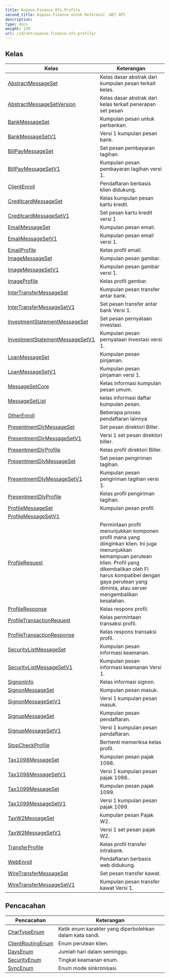 ```yaml
---
title: Aspose.Finance.Ofx.Profile
second_title: Aspose.Finance untuk Referensi .NET API
description: 
type: docs
weight: 130
url: /id/net/aspose.finance.ofx.profile/
---
```



## Kelas

| Kelas | Keterangan |
| --- | --- |
| [AbstractMessageSet](./abstractmessageset/) | Kelas dasar abstrak dari kumpulan pesan terkait kelas. |
| [AbstractMessageSetVersion](./abstractmessagesetversion/) | Kelas dasar abstrak dari kelas terkait penerapan set pesan |
| [BankMessageSet](./bankmessageset/) | Kumpulan pesan untuk perbankan. |
| [BankMessageSetV1](./bankmessagesetv1/) | Versi 1 kumpulan pesan bank. |
| [BillPayMessageSet](./billpaymessageset/) | Set pesan pembayaran tagihan. |
| [BillPayMessageSetV1](./billpaymessagesetv1/) | Kumpulan pesan pembayaran tagihan versi 1. |
| [ClientEnroll](./clientenroll/) | Pendaftaran berbasis klien didukung. |
| [CreditcardMessageSet](./creditcardmessageset/) | Kelas kumpulan pesan kartu kredit. |
| [CreditcardMessageSetV1](./creditcardmessagesetv1/) | Set pesan kartu kredit versi 1 |
| [EmailMessageSet](./emailmessageset/) | Kumpulan pesan email. |
| [EmailMessageSetV1](./emailmessagesetv1/) | Kumpulan pesan email versi 1. |
| [EmailProfile](./emailprofile/) | Kelas profil email. |
| [ImageMessageSet](./imagemessageset/) | Kumpulan pesan gambar. |
| [ImageMessageSetV1](./imagemessagesetv1/) | Kumpulan pesan gambar versi 1. |
| [ImageProfile](./imageprofile/) | Kelas profil gambar. |
| [InterTransferMessageSet](./intertransfermessageset/) | Kumpulan pesan transfer antar bank. |
| [InterTransferMessageSetV1](./intertransfermessagesetv1/) | Set pesan transfer antar bank Versi 1. |
| [InvestmentStatementMessageSet](./investmentstatementmessageset/) | Set pesan pernyataan investasi. |
| [InvestmentStatementMessageSetV1](./investmentstatementmessagesetv1/) | Kumpulan pesan pernyataan investasi versi 1. |
| [LoanMessageSet](./loanmessageset/) | Kumpulan pesan pinjaman. |
| [LoanMessageSetV1](./loanmessagesetv1/) | Kumpulan pesan pinjaman versi 1. |
| [MessageSetCore](./messagesetcore/) | Kelas informasi kumpulan pesan umum. |
| [MessageSetList](./messagesetlist/) | kelas informasi daftar kumpulan pesan. |
| [OtherEnroll](./otherenroll/) | Beberapa proses pendaftaran lainnya |
| [PresentmentDirMessageSet](./presentmentdirmessageset/) | Set pesan direktori Biller. |
| [PresentmentDirMessageSetV1](./presentmentdirmessagesetv1/) | Versi 1 set pesan direktori biller. |
| [PresentmentDirProfile](./presentmentdirprofile/) | Kelas profil direktori Biller. |
| [PresentmentDlvMessageSet](./presentmentdlvmessageset/) | Set pesan pengiriman tagihan. |
| [PresentmentDlvMessageSetV1](./presentmentdlvmessagesetv1/) | Kumpulan pesan pengiriman tagihan versi 1. |
| [PresentmentDlvProfile](./presentmentdlvprofile/) | Kelas profil pengiriman tagihan. |
| [ProfileMessageSet](./profilemessageset/) | Kumpulan pesan profil. |
| [ProfileMessageSetV1](./profilemessagesetv1/) |  |
| [ProfileRequest](./profilerequest/) | Permintaan profil menunjukkan komponen profil mana yang diinginkan klien. Ini juga menunjukkan kemampuan perutean klien. Profil yang dikembalikan oleh FI harus kompatibel dengan gaya perutean yang diminta, atau server mengembalikan kesalahan. |
| [ProfileResponse](./profileresponse/) | Kelas respons profil. |
| [ProfileTransactionRequest](./profiletransactionrequest/) | Kelas permintaan transaksi profil. |
| [ProfileTransactionResponse](./profiletransactionresponse/) | Kelas respons transaksi profil. |
| [SecurityListMessageSet](./securitylistmessageset/) | Kumpulan pesan informasi keamanan. |
| [SecurityListMessageSetV1](./securitylistmessagesetv1/) | Kumpulan pesan informasi keamanan Versi 1. |
| [SignonInfo](./signoninfo/) | Kelas informasi signon. |
| [SignonMessageSet](./signonmessageset/) | Kumpulan pesan masuk. |
| [SignonMessageSetV1](./signonmessagesetv1/) | Versi 1 kumpulan pesan masuk. |
| [SignupMessageSet](./signupmessageset/) | Kumpulan pesan pendaftaran. |
| [SignupMessageSetV1](./signupmessagesetv1/) | Versi 1 kumpulan pesan pendaftaran. |
| [StopCheckProfile](./stopcheckprofile/) | Berhenti memeriksa kelas profil. |
| [Tax1098MessageSet](./tax1098messageset/) | Kumpulan pesan pajak 1098. |
| [Tax1098MessageSetV1](./tax1098messagesetv1/) | Versi 1 kumpulan pesan pajak 1098.. |
| [Tax1099MessageSet](./tax1099messageset/) | Kumpulan pesan pajak 1099. |
| [Tax1099MessageSetV1](./tax1099messagesetv1/) | Versi 1 kumpulan pesan pajak 1099. |
| [TaxW2MessageSet](./taxw2messageset/) | kumpulan pesan Pajak W2. |
| [TaxW2MessageSetV1](./taxw2messagesetv1/) | Versi 1 set pesan pajak W2. |
| [TransferProfile](./transferprofile/) | Kelas profil transfer intrabank. |
| [WebEnroll](./webenroll/) | Pendaftaran berbasis web didukung. |
| [WireTransferMessageSet](./wiretransfermessageset/) | Set pesan transfer kawat. |
| [WireTransferMessageSetV1](./wiretransfermessagesetv1/) | Kumpulan pesan transfer kawat Versi 1. |
## Pencacahan

| Pencacahan | Keterangan |
| --- | --- |
| [CharTypeEnum](./chartypeenum/) | Ketik enum karakter yang diperbolehkan dalam kata sandi. |
| [ClientRoutingEnum](./clientroutingenum/) | Enum perutean klien. |
| [DaysEnum](./daysenum/) | Jumlah hari dalam seminggu. |
| [SecurityEnum](./securityenum/) | Tingkat keamanan enum. |
| [SyncEnum](./syncenum/) | Enum mode sinkronisasi. |


